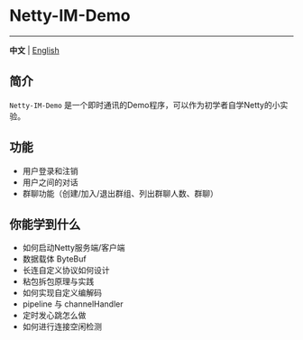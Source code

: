 # Netty-IM-Demo

---
**中文** | [English](README.en-US.md)


## 简介

`Netty-IM-Demo` 是一个即时通讯的Demo程序，可以作为初学者自学Netty的小实验。

## 功能

- 用户登录和注销
- 用户之间的对话
- 群聊功能（创建/加入/退出群组、列出群聊人数、群聊）

## 你能学到什么

- 如何启动Netty服务端/客户端
- 数据载体 ByteBuf
- 长连自定义协议如何设计
- 粘包拆包原理与实践
- 如何实现自定义编解码
- pipeline 与 channelHandler
- 定时发心跳怎么做
- 如何进行连接空闲检测